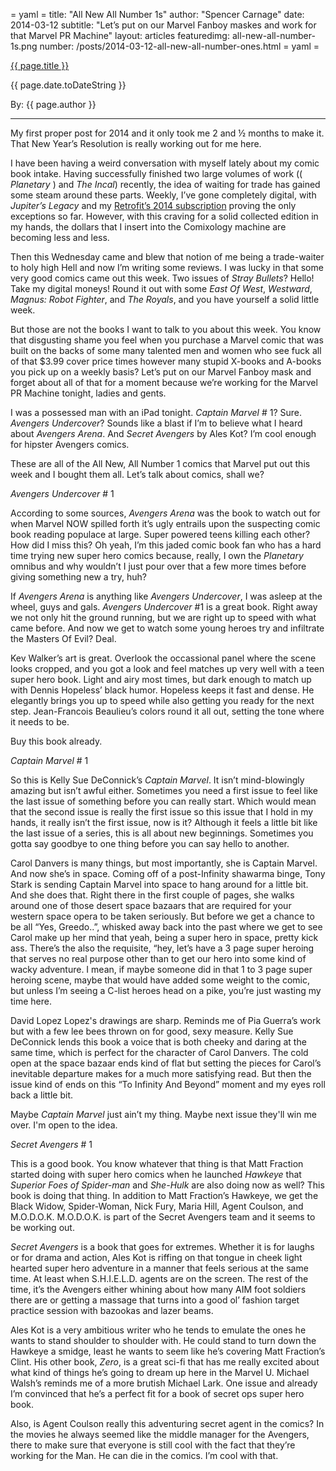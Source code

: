 = yaml =
title: "All New All Number 1s"
author: "Spencer Carnage"
date: 2014-03-12
subtitle: "Let’s put on our Marvel Fanboy maskes and work for that Marvel PR Machine"
layout: articles
featuredimg: all-new-all-number-1s.png
number: /posts/2014-03-12-all-new-all-number-ones.html
= yaml =

<a href="{{ page.url }}" class='postTitleLink'><p class='postTitle'>{{ page.title }}</p></a>
<p class='postPublished'>{{ page.date.toDateString }}</p>
<p class='postAuthor'>By: {{ page.author }}</p>
<hr>
My first proper post for 2014 and it only took me 2 and ½ months to make it. That New Year’s Resolution is really working out for me here.

I have been having a weird conversation with myself lately about my comic book intake. Having successfully finished two large volumes of work (( *Planetary* ) and *The Incal*) recently, the idea of waiting for trade has gained some steam around these parts. Weekly, I’ve gone completely digital, with *Jupiter’s Legacy* and my [Retrofit’s 2014 subscription](http://retrofit.storenvy.com/collections/29642-all-products/products/4944808-retrofit-2014-full-year-subscription-january-december) proving the only exceptions so far. However, with this craving for a solid collected edition in my hands, the dollars that I insert into the Comixology machine are becoming less and less. 

Then this Wednesday came and blew that notion of me being a trade-waiter to holy high Hell and now I’m writing some reviews. I was lucky in that some very good comics came out this week. Two issues of *Stray Bullets*? Hello! Take my digital moneys! Round it out with some *East Of West*, *Westward*, *Magnus: Robot Fighter*, and *The Royals*, and you have yourself a solid little week. 

But those are not the books I want to talk to you about this week. You know that disgusting shame you feel when you purchase a Marvel comic that was built on the backs of some many talented men and women who see fuck all of that $3.99 cover price times however many stupid X-books and A-books you pick up on a weekly basis? Let’s put on our Marvel Fanboy mask and forget about all of that for a moment because we’re working for the Marvel PR Machine tonight, ladies and gents.

I was a possessed man with an iPad tonight. *Captain Marvel* # 1? Sure. *Avengers Undercover*? Sounds like a blast if I’m to believe what I heard about *Avengers Arena*. And *Secret Avengers* by Ales Kot? I’m cool enough for hipster Avengers comics. 

These are all of the All New, All Number 1 comics that Marvel put out this week and I bought them all. Let’s talk about comics, shall we?

*Avengers Undercover* # 1

According to some sources, *Avengers Arena* was the book to watch out for when Marvel NOW spilled forth it’s ugly entrails upon the suspecting comic book reading populace at large. Super powered teens killing each other? How did I miss this? Oh yeah, I’m this jaded comic book fan who has a hard time trying new super hero comics because, really, I own the *Planetary* omnibus and why wouldn’t I just pour over that a few more times before giving something new a try, huh? 

If *Avengers Arena* is anything like *Avengers Undercover*, I was asleep at the wheel, guys and gals. *Avengers Undercover* #1 is a great book. Right away we not only hit the ground running, but we are right up to speed with what came before. And now we get to watch some young heroes try and infiltrate the Masters Of Evil? Deal. 

Kev Walker’s art is great. Overlook the occassional panel where the scene looks cropped, and you got a look and feel matches up very well with a teen super hero book. Light and airy most times, but dark enough to match up with Dennis Hopeless’ black humor. Hopeless keeps it fast and dense. He elegantly brings you up to speed while also getting you ready for the next step. Jean-Francois Beaulieu’s colors round it all out, setting the tone where it needs to be. 

Buy this book already.

*Captain Marvel* # 1

So this is Kelly Sue DeConnick’s *Captain Marvel*. It isn’t mind-blowingly amazing but isn’t awful either. Sometimes you need a first issue to feel like the last issue of something before you can really start. Which would mean that the second issue is really the first issue so this issue that I hold in my hands, it really isn’t the first issue, now is it? Although it feels a little bit like the last issue of a series, this is all about new beginnings. Sometimes you gotta say goodbye to one thing before you can say hello to another. 

Carol Danvers is many things, but most importantly, she is Captain Marvel. And now she’s in space. Coming off of a post-Infinity shawarma binge, Tony Stark is sending Captain Marvel into space to hang around for a little bit. And she does that. Right there in the first couple of pages, she walks around one of those desert space bazaars that are required for your western space opera to be taken seriously. But before we get a chance to be all “Yes, Greedo..”, whisked away back into the past where we get to see Carol make up her mind that yeah, being a super hero in space, pretty kick ass. There’s the also the requisite, “hey, let’s have a 3 page super heroing that serves no real purpose other than to get our hero into some kind of wacky adventure. I mean, if maybe someone did in that 1 to 3 page super heroing scene, maybe that would have added some weight to the comic, but unless I’m seeing a C-list heroes head on a pike, you’re just wasting my time here.

David Lopez Lopez's drawings are sharp. Reminds me of Pia Guerra’s work but with a few lee bees thrown on for good, sexy measure. Kelly Sue DeConnick lends this book a voice that is both cheeky and daring at the same time, which is perfect for the character of Carol Danvers. The cold open at the space bazaar ends kind of flat but setting the pieces for Carol’s inevitable departure makes for a much more satisfying read. But then the issue kind of ends on this “To Infinity And Beyond” moment and my eyes roll back a little bit. 

Maybe *Captain Marvel* just ain’t my thing. Maybe next issue they'll win me over. I'm open to the idea.

*Secret Avengers* # 1

This is a good book. You know whatever that thing is that Matt Fraction started doing with super hero comics when he launched *Hawkeye* that *Superior Foes of Spider-man* and *She-Hulk* are also doing now as well? This book is doing that thing. In addition to Matt Fraction’s Hawkeye, we get the Black Widow, Spider-Woman, Nick Fury, Maria Hill, Agent Coulson, and M.O.D.O.K. M.O.D.O.K. is part of the Secret Avengers team and it seems to be working out. 

*Secret Avengers* is a book that goes for extremes. Whether it is for laughs or for drama and action, Ales Kot is riffing on that tongue in cheek light hearted super hero adventure in a manner that feels serious at the same time. At least when S.H.I.E.L.D. agents are on the screen. The rest of the time, it’s the Avengers either whining about how many AIM foot soldiers there are or getting a massage that turns into a good ol’ fashion target practice session with bazookas and lazer beams. 

Ales Kot is a very ambitious writer who he tends to emulate the ones he wants to stand shoulder to shoulder with. He could stand to turn down the Hawkeye a smidge, least he wants to seem like he’s covering Matt Fraction’s Clint. His other book, *Zero*, is a great sci-fi that has me really excited about what kind of things he’s going to dream up here in the Marvel U. Michael Walsh’s reminds me of a more brutish Michael Lark. One issue and already I’m convinced that he’s a perfect fit for a book of secret ops super hero book. 

Also, is Agent Coulson really this adventuring secret agent in the comics? In the movies he always seemed like the middle manager for the Avengers, there to make sure that everyone is still cool with the fact that they’re working for the Man. He can die in the comics. I’m cool with that.
